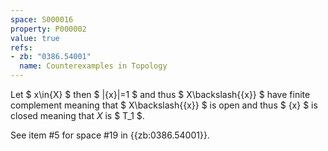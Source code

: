 ```yaml
---
space: S000016
property: P000002
value: true
refs:
- zb: "0386.54001"
  name: Counterexamples in Topology
---
```


Let $ x\in{X} $ then $ |\{x\}|=1 $ and thus $ X\backslash{\{x\}} $ have finite complement meaning that $ X\backslash{\{x\}} $ is open and thus $ {x} $ is closed meaning that $X$ is $ T_1 $.

See item #5 for space #19 in {{zb:0386.54001}}.
